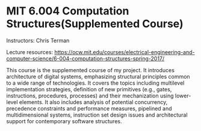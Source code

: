 

# MIT 6.004 Computation Structures(Supplemented Course)

Instructors: Chris Terman

Lecture resources: https://ocw.mit.edu/courses/electrical-engineering-and-computer-science/6-004-computation-structures-spring-2017/

This course is the supplemented course of my project. It introduces architecture of digital systems, emphasizing structural principles common to a wide range of technologies. It covers the topics including multilevel implementation strategies, definition of new primitives (e.g., gates, instructions, procedures, processes) and their mechanization using lower-level elements. It also includes analysis of potential concurrency, precedence constraints and performance measures, pipelined and multidimensional systems, instruction set design issues and architectural support for contemporary software structures.

